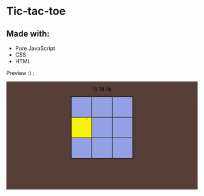 # Tic-tac-toe
 
 ## Made with:
 
 * Pure JavaScript
 * CSS
 * HTML
 
Preview :) :
 
 ![tictac](https://raw.githubusercontent.com/Max1mmus/tic-tac-toe/master/tictac.gif)
 
